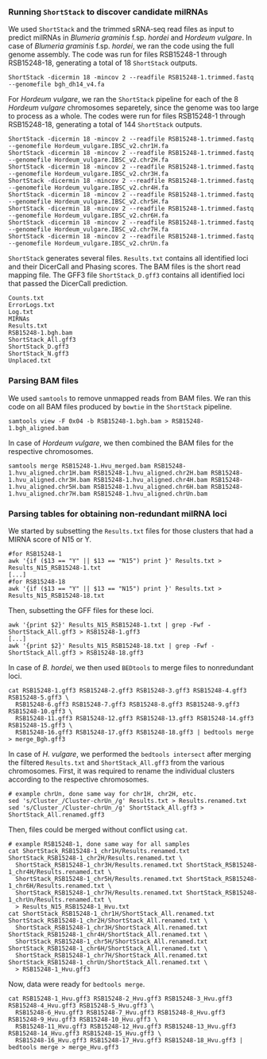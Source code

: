 ### Running `ShortStack` to discover candidate milRNAs
We used `ShortStack` and the trimmed sRNA-seq read files as input to predict milRNAs in *Blumeria graminis* f.sp. *hordei* and *Hordeum vulgare*. In case of *Blumeria graminis* f.sp. *hordei*, we ran the code using the full genome assembly. The code was run for files RSB15248-1 through RSB15248-18, generating a total of 18 `ShortStack` outputs. 
```ShellSession
ShortStack -dicermin 18 -mincov 2 --readfile RSB15248-1.trimmed.fastq --genomefile bgh_dh14_v4.fa
```

For *Hordeum vulgare*, we ran the `ShortStack` pipeline for each of the 8 *Hordeum vulgare* chromosomes separetely, since the genome was too large to process as a whole. The codes were run for files RSB15248-1 through RSB15248-18, generating a total of 144 `ShortStack` outputs.
```ShellSession
ShortStack -dicermin 18 -mincov 2 --readfile RSB15248-1.trimmed.fastq --genomefile Hordeum_vulgare.IBSC_v2.chr1H.fa
ShortStack -dicermin 18 -mincov 2 --readfile RSB15248-1.trimmed.fastq --genomefile Hordeum_vulgare.IBSC_v2.chr2H.fa
ShortStack -dicermin 18 -mincov 2 --readfile RSB15248-1.trimmed.fastq --genomefile Hordeum_vulgare.IBSC_v2.chr3H.fa
ShortStack -dicermin 18 -mincov 2 --readfile RSB15248-1.trimmed.fastq --genomefile Hordeum_vulgare.IBSC_v2.chr4H.fa
ShortStack -dicermin 18 -mincov 2 --readfile RSB15248-1.trimmed.fastq --genomefile Hordeum_vulgare.IBSC_v2.chr5H.fa
ShortStack -dicermin 18 -mincov 2 --readfile RSB15248-1.trimmed.fastq --genomefile Hordeum_vulgare.IBSC_v2.chr6H.fa
ShortStack -dicermin 18 -mincov 2 --readfile RSB15248-1.trimmed.fastq --genomefile Hordeum_vulgare.IBSC_v2.chr7H.fa
ShortStack -dicermin 18 -mincov 2 --readfile RSB15248-1.trimmed.fastq --genomefile Hordeum_vulgare.IBSC_v2.chrUn.fa
```

`ShortStack` generates several files. `Results.txt` contains all identified loci and their DicerCall and Phasing scores. The BAM files is the short read mapping file. The GFF3 file `ShortStack_D.gff3` contains all identified loci that passed the DicerCall prediction. 
```
Counts.txt
ErrorLogs.txt
Log.txt
MIRNAs
Results.txt
RSB15248-1.bgh.bam
ShortStack_All.gff3
ShortStack_D.gff3
ShortStack_N.gff3
Unplaced.txt
```

### Parsing BAM files 
We used `samtools` to remove unmapped reads from BAM files. We ran this code on all BAM files produced by `bowtie` in the `ShortStack` pipeline. 
```ShellSession
samtools view -F 0x04 -b RSB15248-1.bgh.bam > RSB15248-1.bgh_aligned.bam
```
In case of *Hordeum vulgare*, we then combined the BAM files for the respective chromosomes. 
```ShellSession
samtools merge RSB15248-1.Hvu_merged.bam RSB15248-1.hvu_aligned.chr1H.bam RSB15248-1.hvu_aligned.chr2H.bam RSB15248-1.hvu_aligned.chr3H.bam RSB15248-1.hvu_aligned.chr4H.bam RSB15248-1.hvu_aligned.chr5H.bam RSB15248-1.hvu_aligned.chr6H.bam RSB15248-1.hvu_aligned.chr7H.bam RSB15248-1.hvu_aligned.chrUn.bam  
```

### Parsing tables for obtaining non-redundant milRNA loci
We started by subsetting the `Results.txt` files for those clusters that had a MIRNA score of N15 or Y. 
```ShellSession
#for RSB15248-1
awk '{if ($13 == "Y" || $13 == "N15") print }' Results.txt > Results_N15_RSB15248-1.txt
[...]
#for RSB15248-18
awk '{if ($13 == "Y" || $13 == "N15") print }' Results.txt > Results_N15_RSB15248-18.txt
```
Then, subsetting the GFF files for these loci. 
```ShellSession
awk '{print $2}' Results_N15_RSB15248-1.txt | grep -Fwf - ShortStack_All.gff3 > RSB15248-1.gff3
[...]
awk '{print $2}' Results_N15_RSB15248-18.txt | grep -Fwf - ShortStack_All.gff3 > RSB15248-18.gff3
```
In case of *B. hordei*, we then used `BEDtools` to merge files to nonredundant loci. 
```ShellSession
cat RSB15248-1.gff3 RSB15248-2.gff3 RSB15248-3.gff3 RSB15248-4.gff3 RSB15248-5.gff3 \
  RSB15248-6.gff3 RSB15248-7.gff3 RSB15248-8.gff3 RSB15248-9.gff3 RSB15248-10.gff3 \
  RSB15248-11.gff3 RSB15248-12.gff3 RSB15248-13.gff3 RSB15248-14.gff3 RSB15248-15.gff3 \
  RSB15248-16.gff3 RSB15248-17.gff3 RSB15248-18.gff3 | bedtools merge > merge_Bgh.gff3
```
In case of *H. vulgare*, we performed the `bedtools intersect` after merging the filtered `Results.txt` and `ShortStack_All.gff3` from the various chromosomes. First, it was required to rename the individual clusters according to the respective chromosomes. 
```ShellSession
# example chrUn, done same way for chr1H, chr2H, etc. 
sed 's/Cluster_/Cluster-chrUn_/g' Results.txt > Results.renamed.txt
sed 's/Cluster_/Cluster-chrUn_/g' ShortStack_All.gff3 > ShortStack_All.renamed.gff3
```
Then, files could be merged without conflict using `cat`.
```ShellSession
# example RSB15248-1, done same way for all samples
cat ShortStack_RSB15248-1_chr1H/Results.renamed.txt ShortStack_RSB15248-1_chr2H/Results.renamed.txt \
  ShortStack_RSB15248-1_chr3H/Results.renamed.txt ShortStack_RSB15248-1_chr4H/Results.renamed.txt \
  ShortStack_RSB15248-1_chr5H/Results.renamed.txt ShortStack_RSB15248-1_chr6H/Results.renamed.txt \
  ShortStack_RSB15248-1_chr7H/Results.renamed.txt ShortStack_RSB15248-1_chrUn/Results.renamed.txt \
  > Results_N15_RSB15248-1_Hvu.txt
cat ShortStack_RSB15248-1_chr1H/ShortStack_All.renamed.txt ShortStack_RSB15248-1_chr2H/ShortStack_All.renamed.txt \
  ShortStack_RSB15248-1_chr3H/ShortStack_All.renamed.txt ShortStack_RSB15248-1_chr4H/ShortStack_All.renamed.txt \
  ShortStack_RSB15248-1_chr5H/ShortStack_All.renamed.txt ShortStack_RSB15248-1_chr6H/ShortStack_All.renamed.txt \
  ShortStack_RSB15248-1_chr7H/ShortStack_All.renamed.txt ShortStack_RSB15248-1_chrUn/ShortStack_All.renamed.txt \
  > RSB15248-1_Hvu.gff3
```
Now, data were ready for `bedtools merge`.
```ShellSession
cat RSB15248-1_Hvu.gff3 RSB15248-2_Hvu.gff3 RSB15248-3_Hvu.gff3 RSB15248-4_Hvu.gff3 RSB15248-5_Hvu.gff3 \
  RSB15248-6_Hvu.gff3 RSB15248-7_Hvu.gff3 RSB15248-8_Hvu.gff3 RSB15248-9_Hvu.gff3 RSB15248-10_Hvu.gff3 \
  RSB15248-11_Hvu.gff3 RSB15248-12_Hvu.gff3 RSB15248-13_Hvu.gff3 RSB15248-14_Hvu.gff3 RSB15248-15_Hvu.gff3 \
  RSB15248-16_Hvu.gff3 RSB15248-17_Hvu.gff3 RSB15248-18_Hvu.gff3 | bedtools merge > merge_Hvu.gff3
```
